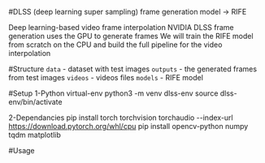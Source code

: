 #DLSS (deep learning super sampling) frame generation 
model -> RIFE


Deep learning-based video frame interpolation
NVIDIA DLSS frame generation uses the GPU to generate frames 
We will train the RIFE model from scratch on the CPU and build the full pipeline for the video interpolation

#Structure
`data` - dataset with test images
`outputs` - the generated frames from test images
`videos` - videos files 
`models` - RIFE model


#Setup
1-Python virtual-env
python3 -m venv dlss-env
source dlss-env/bin/activate


2-Dependancies
pip install torch torchvision torchaudio --index-url https://download.pytorch.org/whl/cpu
pip install opencv-python numpy tqdm matplotlib

#Usage

